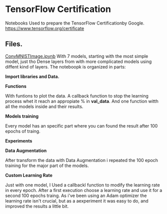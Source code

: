 # TensorFlow Certification
Notebooks Used to prepare the TensorFlow Certificationby Google. https://www.tensorflow.org/certificate

## Files. 
[ConvMNISTImage.ipynb](https://github.com/oopere/TensorFlowCertification/blob/main/ConvMNISTImage.ipynb)
With 7 models, starting with the most simple model, just tho Dense layers from with more complicated models using diffent kind of layers. 
The noteboopk is organized in parts:

**Import libraries and Data.**

**Functions**

With funtions to plot the data. A callback function to stop the learning process whet it reach an appropiate % in  **val_data**. And one function witth all the models inside and their results. 

**Models training**

Every model has an specific part where you can found the result after 100 epochs of traing. 

**Experiments**

**Data Augmentation** 

After transform the data with Data Augmentation i repeated the 100 epoch training for the major part of the models. 

**Custom Learning Rate**

Just with one model, I Used a callbackl function to modify the learning rate in every epoch. After a first execution choose a learning rate and use it for a second 100 epochs traing. As i've been using an Adam optimizer the learning rate isn't crucial, but as a aexperiment it was easy to do, and improved the results a little bit. 
